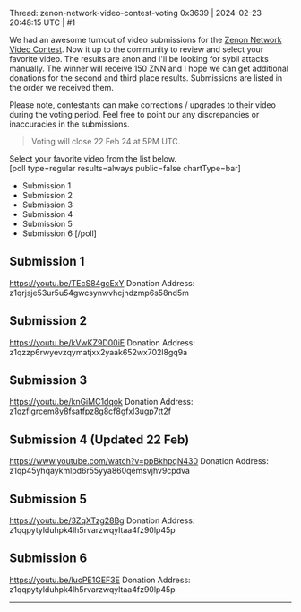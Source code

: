 Thread: zenon-network-video-contest-voting
0x3639 | 2024-02-23 20:48:15 UTC | #1

We had an awesome turnout of video submissions for the [Zenon Network Video Contest](https://forum.hypercore.one/t/youtube-video-contest-due-11-feb-2024/315).  Now it up to the community to review and select your favorite video.  The results are anon and I'll be looking for sybil attacks manually.  The winner will receive 150 ZNN and I hope we can get additional donations for the second and third place results.  Submissions are listed in the order we received them.  

Please note, contestants can make corrections / upgrades to their video during the voting period. Feel free to point our any discrepancies or inaccuracies in the submissions.  

> Voting will close 22 Feb 24 at 5PM UTC.

Select your favorite video from the list below.      
[poll type=regular results=always public=false chartType=bar]
* Submission 1
* Submission 2
* Submission 3
* Submission 4
* Submission 5
* Submission 6
[/poll]


## Submission 1
https://youtu.be/TEcS84gcExY
Donation Address: z1qrjsje53ur5u54gwcsynwvhcjndzmp6s58nd5m

## Submission 2
https://youtu.be/kVwKZ9D00iE
Donation Address: z1qzzp6rwyevzqymatjxx2yaak652wx702l8gq9a

## Submission 3
https://youtu.be/knGiMC1dqok
Donation Address: z1qzflgrcem8y8fsatfpz8g8cf8gfxl3ugp7tt2f

## Submission 4 (Updated 22 Feb)
https://www.youtube.com/watch?v=ppBkhpqN430
Donation Address: z1qp45yhqaykmlpd6r55yya860qemsvjhv9cpdva

## Submission 5
https://youtu.be/3ZqXTzg28Bg
Donation Address: z1qqpytylduhpk4lh5rvarzwqyltaa4fz90lp45p

## Submission 6
https://youtu.be/lucPE1GEF3E
Donation Address: z1qqpytylduhpk4lh5rvarzwqyltaa4fz90lp45p

-------------------------

